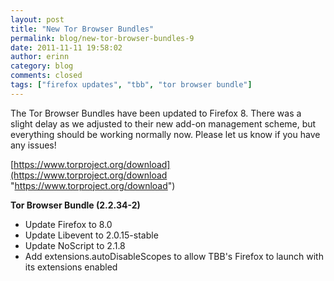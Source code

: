 ```yaml
---
layout: post
title: "New Tor Browser Bundles"
permalink: blog/new-tor-browser-bundles-9
date: 2011-11-11 19:58:02
author: erinn
category: blog
comments: closed
tags: ["firefox updates", "tbb", "tor browser bundle"]
---
```


The Tor Browser Bundles have been updated to Firefox 8. There was a slight delay as we adjusted to their new add-on management scheme, but everything should be working normally now. Please let us know if you have any issues!

[https://www.torproject.org/download](https://www.torproject.org/download "https://www.torproject.org/download")

**Tor Browser Bundle (2.2.34-2)**

-   Update Firefox to 8.0
-   Update Libevent to 2.0.15-stable
-   Update NoScript to 2.1.8
-   Add extensions.autoDisableScopes to allow TBB's Firefox to launch with its extensions enabled

